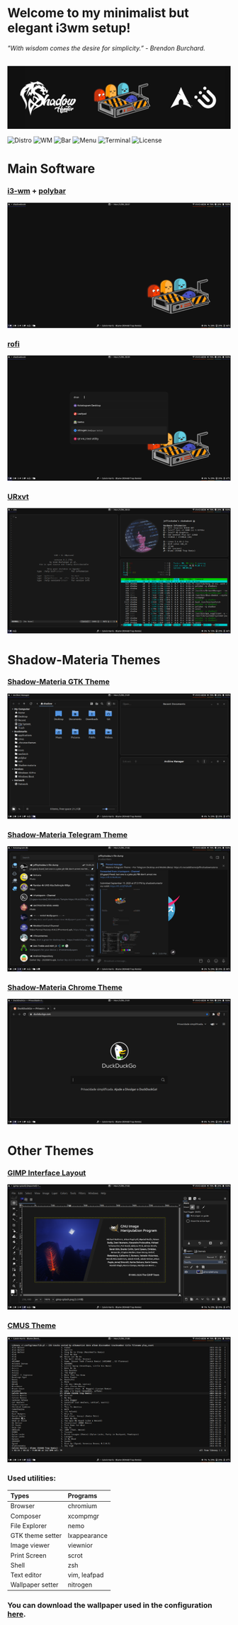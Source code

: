 # Welcome to my minimalist but elegant i3wm setup!
###### "With wisdom comes the desire for simplicity.” - Brendon Burchard.
<img src="readmepictures/welcome.png">

![Distro](https://img.shields.io/badge/Distro-Arch%20Linux-blue) ![WM](https://img.shields.io/badge/WM-i3--gaps--rounded-orange) ![Bar](https://img.shields.io/badge/Bar-Polybar-yellowgreen) ![Menu](https://img.shields.io/badge/Menu-rofi-brightgreen) ![Terminal](https://img.shields.io/badge/Terminal-URxvt-red) ![License](https://img.shields.io/badge/Licence-GPL%20v3.0-green)

# Main Software

### [i3-wm](src=".config/i3/") + [polybar](src=".config/polybar/")
<img src="readmepictures/i3polybar.png">

### [rofi](src=".config/rofi/")
<img src="readmepictures/rofi.png">

### [URxvt](src=".Xresources")
<img src="readmepictures/urxvt.png">


# Shadow-Materia Themes

### [Shadow-Materia GTK Theme](src=".themes/")
<img src="readmepictures/shadowmateria.png">

### [Shadow-Materia Telegram Theme](https://t.me/addtheme/shadowmateria)
<img src="readmepictures/telegramshadowmateria.png">

### [Shadow-Materia Chrome Theme](src=".chrome-themes/")
<img src="readmepictures/chromiumshadowmateria.png">


# Other Themes

### [GIMP Interface Layout](src=".config/GIMP/")
<img src="readmepictures/gimp.png">

### [CMUS Theme](src=".config/cmus/")
<img src="readmepictures/cmus.png">


### Used utilities:
| Types            | Programs      |
| :--------------- | :------------ |   
| Browser          | chromium      |
| Composer	   | xcompmgr      |
| File Explorer    | nemo          |                                            
| GTK theme setter | lxappearance  |
| Image viewer     | viewnior      |                                                                                         
| Print Screen     | scrot         |                                            
| Shell            | zsh           |                                                                           
| Text editor      | vim, leafpad  |                                                                             
| Wallpaper setter | nitrogen      |


### You can download the wallpaper used in the configuration [here](src="Wallpapers/").
